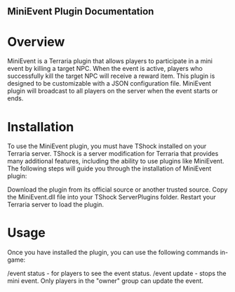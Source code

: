 ## MiniEvent Plugin Documentation
# Overview
MiniEvent is a Terraria plugin that allows players to participate in a mini event by killing a target NPC. When the event is active, players who successfully kill the target NPC will receive a reward item. This plugin is designed to be customizable with a JSON configuration file. MiniEvent plugin will broadcast to all players on the server when the event starts or ends.

# Installation
To use the MiniEvent plugin, you must have TShock installed on your Terraria server. TShock is a server modification for Terraria that provides many additional features, including the ability to use plugins like MiniEvent. The following steps will guide you through the installation of MiniEvent plugin:

Download the plugin from its official source or another trusted source.
Copy the MiniEvent.dll file into your TShock ServerPlugins folder.
Restart your Terraria server to load the plugin.

# Usage
Once you have installed the plugin, you can use the following commands in-game:

/event status - for players to see the event status.
/event update <npcID> <itemID> <itemCount> - stops the mini event. Only players in the "owner" group can update the event.
